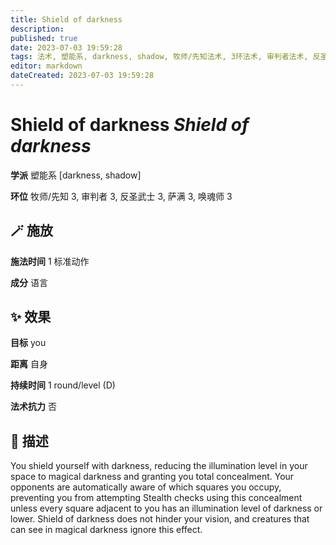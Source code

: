```yaml
---
title: Shield of darkness
description: 
published: true
date: 2023-07-03 19:59:28
tags: 法术, 塑能系, darkness, shadow, 牧师/先知法术, 3环法术, 审判者法术, 反圣武士法术, 萨满法术, 唤魂师法术
editor: markdown
dateCreated: 2023-07-03 19:59:28
---
```


# **Shield of darkness** *Shield of darkness*

**学派** 塑能系 \[darkness, shadow\] 

**环位** 牧师/先知 3, 审判者 3, 反圣武士 3, 萨满 3, 唤魂师 3

## 🪄 施放

**施法时间** 1 标准动作

**成分** 语言

## ✨ 效果 

**目标** you 

**距离** 自身  

**持续时间** 1 round/level (D) 

**法术抗力** 否

## 📖 描述

You shield yourself with darkness, reducing the illumination level in your space to magical darkness and granting you total concealment. Your opponents are automatically aware of which squares you occupy, preventing you from attempting Stealth checks using this concealment unless every square adjacent to you has an illumination level of darkness or lower. Shield of darkness does not hinder your vision, and creatures that can see in magical darkness ignore this effect.
    